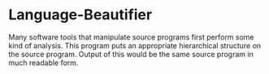 # Language-Beautifier

Many software tools that manipulate source programs first perform some kind of analysis. This program puts an appropriate hierarchical structure on the source program. Output of this would be the same source program in much readable form.
